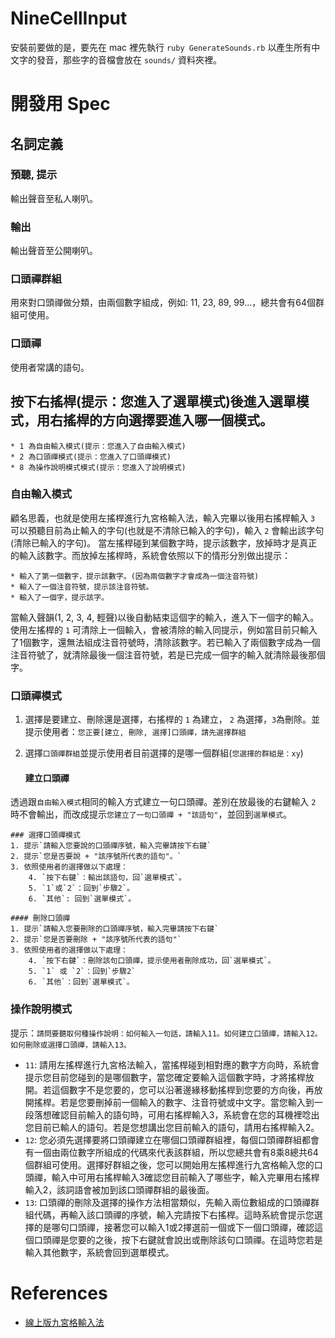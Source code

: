 # NineCellInput

安裝前要做的是，要先在 mac 裡先執行 `ruby GenerateSounds.rb` 以產生所有中文字的發音，那些字的音檔會放在 `sounds/` 資料夾裡。

# 開發用 Spec
## 名詞定義
### 預聽, 提示
輸出聲音至私人喇叭。
### 輸出
輸出聲音至公開喇叭。
### 口頭禪群組
用來對口頭禪做分類，由兩個數字組成，例如: 11, 23, 89, 99...，總共會有64個群組可使用。
### 口頭禪
使用者常講的語句。
## 按下右搖桿(提示：您進入了選單模式)後進入選單模式，用右搖桿的方向選擇要進入哪一個模式。
	* 1 為自由輸入模式(提示：您進入了自由輸入模式)
	* 2 為口頭禪模式(提示：您進入了口頭禪模式)
	* 8 為操作說明模式模式(提示：您進入了說明模式)

### 自由輸入模式
顧名思義，也就是使用左搖桿進行九宮格輸入法，輸入完畢以後用右搖桿輸入 `3` 可以預聽目前為止輸入的字句(也就是不清除已輸入的字句)，輸入 `2` 會輸出該字句(清除已輸入的字句)。
當左搖桿碰到某個數字時，提示該數字，放掉時才是真正的輸入該數字。而放掉左搖桿時，系統會依照以下的情形分別做出提示：

	* 輸入了第一個數字，提示該數字。(因為兩個數字才會成為一個注音符號)
	* 輸入了一個注音符號，提示該注音符號。
	* 輸入了一個字，提示該字。

當輸入聲韻(1, 2, 3, 4, 輕聲)以後自動結束這個字的輸入，進入下一個字的輸入。
使用左搖桿的 `1` 可清除上一個輸入，會被清除的輸入同提示，例如當目前只輸入了1個數字，還無法組成注音符號時，清除該數字。若已輸入了兩個數字成為一個注音符號了，就清除最後一個注音符號，若是已完成一個字的輸入就清除最後那個字。
### 口頭禪模式
1. 選擇是要建立、刪除還是選擇，右搖桿的 `1` 為建立， `2` 為選擇，`3`為刪除。並提示使用者：`您正要[建立, 刪除, 選擇]口頭禪，請先選擇群組`
2. 選擇`口頭禪群組`並提示使用者目前選擇的是哪一個群組(`您選擇的群組是：xy`)

	#### 建立口頭禪
透過跟`自由輸入模式`相同的輸入方式建立一句口頭禪。差別在放最後的右鍵輸入 `2` 時不會輸出，而改成提示`您建立了一句口頭禪 + "該語句"`，並回到`選單模式`。

	### 選擇口頭禪模式
	1. 提示`請輸入您要說的口頭禪序號，輸入完畢請按下右鍵`
	2. 提示`您是否要說 + "該序號所代表的語句"。`
	3. 依照使用者的選擇做以下處理：
		4. `按下右鍵`：輸出該語句，回`選單模式`。
		5. `1`或`2`：回到`步驟2`。
		6. `其他`: 回到`選單模式`。

	#### 刪除口頭禪
	1. 提示`請輸入您要刪除的口頭禪序號，輸入完畢請按下右鍵`
	2. 提示`您是否要刪除 + "該序號所代表的語句"`
	3. 依照使用者的選擇做以下處理：
		4. `按下右鍵`：刪除該句口頭禪，提示使用者刪除成功，回`選單模式`。
		5. `1` 或 `2`：回到`步驟2`
		6. `其他`：回到`選單模式`。

### 操作說明模式
提示：`請問要聽取何種操作說明：如何輸入一句話，請輸入11。如何建立口頭禪，請輸入12。如何刪除或選擇口頭禪，請輸入13。`

* `11`: 請用左搖桿進行九宮格法輸入，當搖桿碰到相對應的數字方向時，系統會提示您目前您碰到的是哪個數字，當您確定要輸入這個數字時，才將搖桿放開。若這個數字不是您要的，您可以沿著邊緣移動搖桿到您要的方向後，再放開搖桿。若是您要刪掉前一個輸入的數字、注音符號或中文字。當您輸入到一段落想確認目前輸入的語句時，可用右搖桿輸入3，系統會在您的耳機裡唸出您目前已輸人的語句。若是您想講出您目前輸入的語句，請用右搖桿輸入2。
* `12`: 您必須先選擇要將口頭禪建立在哪個口頭禪群組裡，每個口頭禪群組都會有一個由兩位數字所組成的代碼來代表該群組，所以您總共會有8乘8總共64個群組可使用。選擇好群組之後，您可以開始用左搖桿進行九宮格輸入您的口頭禪，輸入中可用右搖桿輸入3確認您目前輸入了哪些字，輸入完畢用右搖桿輸入2，該詞語會被加到該口頭禪群組的最後面。
* `13`: 口頭禪的刪除及選擇的操作方法相當類似，先輸入兩位數組成的口頭禪群組代碼，再輸入該口頭禪的序號，輸入完請按下右搖桿。這時系統會提示您選擇的是哪句口頭禪，接著您可以輸入1或2擇選前一個或下一個口頭禪，確認這個口頭禪是您要的之後，按下右鍵就會說出或刪除該句口頭禪。在這時您若是輸入其他數字，系統會回到選單模式。

# References
* [線上版九宮格輸入法](http://nine-cells-input.herokuapp.com/input)